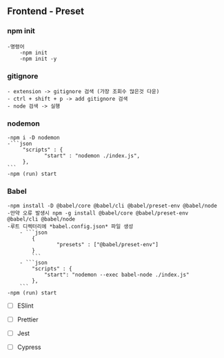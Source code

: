 ## Frontend - Preset

### npm init

    -명령어
        -npm init
        -npm init -y

### gitignore

    - extension -> gitignore 검색 (가장 조회수 많은것 다운)
    - ctrl + shift + p -> add gitignore 검색
    - node 검색 -> 실행

### nodemon
    -npm i -D nodemon
    -```json
         "scripts" : {
                "start" : "nodemon ./index.js",
         },
    ```
    -npm (run) start

### Babel
    -npm install -D @babel/core @babel/cli @babel/preset-env @babel/node 
    -만약 오류 발생시 npm -g install @babel/core @babel/preset-env
    @babel/cli @babel/node
    -루트 디렉터리에 *babel.config.json* 파일 생성
        - ```json
            {
                    "presets" : ["@babel/preset-env"]
            }
            ```
        - ```json
            "scripts" : {
                "start": "nodemon --exec babel-node ./index.js"
            },
        ```
    -npm (run) start

- [ ]  ESlint
- [ ]  Prettier
- [ ]  Jest
- [ ]  Cypress


     